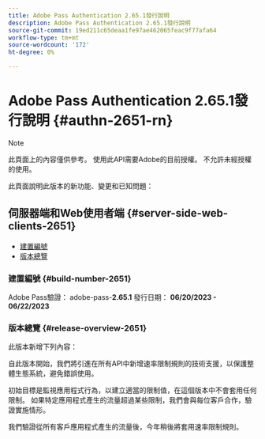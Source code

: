 ```yaml
---
title: Adobe Pass Authentication 2.65.1發行說明
description: Adobe Pass Authentication 2.65.1發行說明
source-git-commit: 19ed211c65deaa1fe97ae462065feac9f77afa64
workflow-type: tm+mt
source-wordcount: '172'
ht-degree: 0%

---
```


# Adobe Pass Authentication 2.65.1發行說明 {#authn-2651-rn}

>[!NOTE]
>
>此頁面上的內容僅供參考。 使用此API需要Adobe的目前授權。 不允許未經授權的使用。

此頁面說明此版本的新功能、變更和已知問題：

## 伺服器端和Web使用者端 {#server-side-web-clients-2651}

* [建置編號](#build-number-2651)
* [版本總覽](#release-overview-2651)

### 建置編號 {#build-number-2651}

Adobe Pass驗證： adobe-pass-**2.65.1**
發行日期： **06/20/2023 - 06/22/2023**

### 版本總覽 {#release-overview-2651}

此版本新增下列內容：

自此版本開始，我們將引進在所有API中新增速率限制規則的技術支援，以保護整體生態系統，避免錯誤使用。

初始目標是監視應用程式行為，以建立適當的限制值，在這個版本中不會套用任何限制。 如果特定應用程式產生的流量超過某些限制，我們會與每位客戶合作，驗證實施情形。

我們驗證從所有客戶應用程式產生的流量後，今年稍後將套用速率限制規則。
